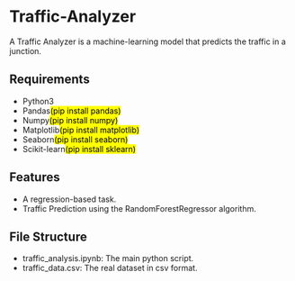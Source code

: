 # Traffic-Analyzer
A Traffic Analyzer is a machine-learning model that predicts the traffic in a junction.
<h2>Requirements</h2>
<ul>
  <li>Python3</li>
  <li>Pandas<mark>(pip install pandas)</mark></li>
  <li>Numpy<mark>(pip install numpy)</mark></li>
  <li>Matplotlib<mark>(pip install matplotlib)</mark></li>
  <li>Seaborn<mark>(pip install seaborn)</mark></li>
  <li>Scikit-learn<mark>(pip install sklearn)</mark></li>
</ul>
<h2>Features</h2>
<ul>
  <li>A regression-based task.</li>
  <li>Traffic Prediction using the RandomForestRegressor algorithm.</li>
</ul>
<h2>File Structure</h2>
<ul>
  <li>traffic_analysis.ipynb: The main python script.</li>
  <li>traffic_data.csv: The real dataset in csv format.</li>
</ul>
